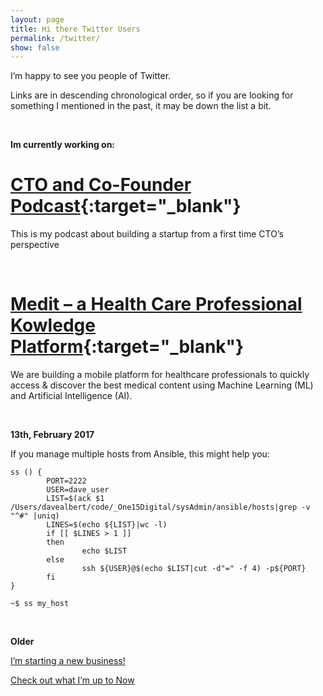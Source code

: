 ```yaml
---
layout: page
title: Hi there Twitter Users
permalink: /twitter/
show: false
---
```


I’m happy to see you people of Twitter.

Links are in descending chronological order, so if you are looking for something I mentioned in the past, it may be down the list a bit.

&nbsp;
&nbsp;

**Im currently working on:**

[CTO and Co-Founder Podcast](/cto-and-co-founder-talk-with-dave-albert){:target="_blank"}
===
This is my podcast about building a startup from a first time CTO’s perspective

&nbsp;
&nbsp;

[Medit – a Health Care Professional Kowledge Platform](https://medit.online){:target="_blank"}
===

We are building a mobile platform for healthcare professionals to quickly access & discover the best medical content using Machine Learning (ML) and Artificial Intelligence (AI).

&nbsp;
&nbsp;

**13th, February 2017**

If you manage multiple hosts from Ansible, this might help you:

```
ss () {
        PORT=2222
        USER=dave_user
        LIST=$(ack $1 /Users/davealbert/code/_One15Digital/sysAdmin/ansible/hosts|grep -v "^#" |uniq)
        LINES=$(echo ${LIST}|wc -l)
        if [[ $LINES > 1 ]]
        then
                echo $LIST
        else
                ssh ${USER}@$(echo $LIST|cut -d"=" -f 4) -p${PORT}
        fi
}

~$ ss my_host
```

&nbsp;
&nbsp;

**Older**

[I’m starting a new business!]()

[Check out what I’m up to Now]()
